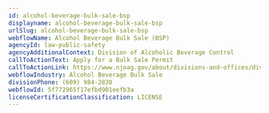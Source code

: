 ```yaml
---
id: alcohol-beverage-bulk-sale-bsp
displayname: alcohol-beverage-bulk-sale-bsp
urlSlug: alcohol-beverage-bulk-sale-bsp
webflowName: Alcohol Beverage Bulk Sale (BSP)
agencyId: law-public-safety
agencyAdditionalContext: Division of Alcoholic Beverage Control
callToActionText: Apply for a Bulk Sale Permit
callToActionLink: https://www.njoag.gov/about/divisions-and-offices/division-of-alcoholic-beverage-control-home/posse-online-licensing-system/
webflowIndustry: Alcohol Beverage Bulk Sale
divisionPhone: (609) 984-2830
webflowId: 5f772965f17efbd901eefb3a
licenseCertificationClassification: LICENSE
---
```

